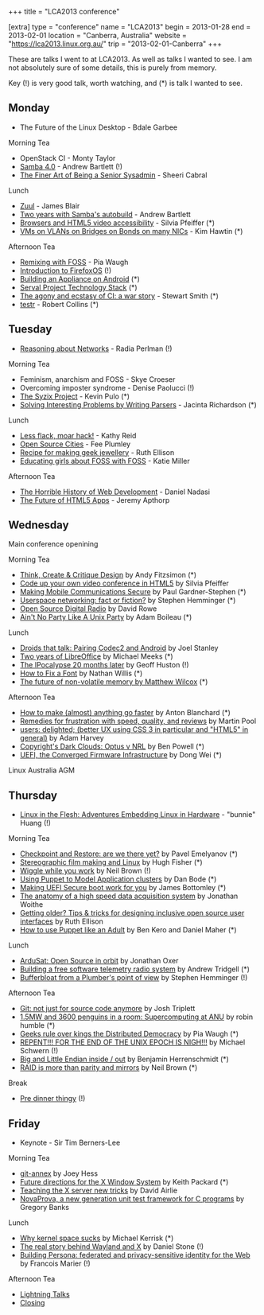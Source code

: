+++
title = "LCA2013 conference"

[extra]
type = "conference"
name = "LCA2013"
begin = 2013-01-28
end = 2013-02-01
location = "Canberra, Australia"
website = "https://lca2013.linux.org.au/"
trip = "2013-02-01-Canberra"
+++

These are talks I went to at LCA2013. As well as talks I wanted to see. I am not absolutely sure of some details,
this is purely from memory.

Key (!) is very good talk, worth watching, and (\*) is talk I wanted to see.

## Monday

- The Future of the Linux Desktop - Bdale Garbee

Morning Tea

- OpenStack CI - Monty Taylor
- [Samba 4.0](https://mirror.linux.org.au/linux.conf.au/2013/ogv/Samba_4.0.ogv) - Andrew Bartlett (!)
- [The Finer Art of Being a Senior Sysadmin](https://mirror.linux.org.au/linux.conf.au/2013/ogv/The_Finer_Art_of_Being_a_Senior_Sysadmin.ogv) - Sheeri Cabral

Lunch

- [Zuul](https://mirror.linux.org.au/linux.conf.au/2013/ogv/Zuul.ogv) - James Blair
- [Two years with Samba's autobuild](https://mirror.linux.org.au/linux.conf.au/2013/ogv/Two_years_with_Sambas_autobuild.ogv) - Andrew Bartlett
- [Browsers and HTML5 video accessibility](https://mirror.linux.org.au/linux.conf.au/2013/ogv/Browsers_and_HTML5_video_accessibility.ogv) - Silvia Pfeiffer (\*)
- [VMs on VLANs on Bridges on Bonds on many NICs](https://mirror.linux.org.au/linux.conf.au/2013/ogv/vms-vlans-bridges-bonds-many-nics.ogv) - Kim Hawtin (\*)

Afternoon Tea

- [Remixing with FOSS](https://mirror.linux.org.au/linux.conf.au/2013/ogv/Remixing_with_FOSS.ogv) - Pia Waugh
- [Introduction to FirefoxOS](https://mirror.linux.org.au/linux.conf.au/2013/ogv/Introduction_to_FirefoxOS.ogv) (!)
- [Building an Appliance on Android](https://mirror.linux.org.au/linux.conf.au/2013/ogv/Building_an_Appliance_on_Android.ogv) (\*)
- [Serval Project Technology Stack](https://mirror.linux.org.au/linux.conf.au/2013/ogv/Serval_Project_Technology_Stack.ogv) (\*)
- [The agony and ecstasy of CI: a war story](https://mirror.linux.org.au/linux.conf.au/2013/ogv/The_agony_and_ecstasy_of_CI_a_war_story.ogv) - Stewart Smith (\*)
- [testr](https://mirror.linux.org.au/linux.conf.au/2013/ogv/testr.ogv) - Robert Collins (\*)

## Tuesday

- [Reasoning about Networks](https://mirror.linux.org.au/linux.conf.au/2013/ogv/Keynote_Radia_Perlman.ogv) - Radia Perlman (!)

Morning Tea

- Feminism, anarchism and FOSS - Skye Croeser
- Overcoming imposter syndrome - Denise Paolucci (!)
- [The Syzix Project](https://mirror.linux.org.au/linux.conf.au/2013/ogv/The_Syzix_Project.ogv) - Kevin Pulo (\*)
- [Solving Interesting Problems by Writing Parsers](https://mirror.linux.org.au/linux.conf.au/2013/ogv/Solving_Interesting_Problems_by_Writing_Parsers.ogv) - Jacinta Richardson (\*)

Lunch

- [Less flack, moar hack!](https://mirror.linux.org.au/linux.conf.au/2013/ogv/Less_flack_moar_hack_audio_problems.ogv) - Kathy Reid
- [Open Source Cities](https://mirror.linux.org.au/linux.conf.au/2013/ogv/Open_Source_Cities.ogv) - Fee Plumley
- [Recipe for making geek jewellery](https://mirror.linux.org.au/linux.conf.au/2013/ogv/Recipe_for_making_geek_jewellery.ogv) - Ruth Ellison
- [Educating girls about FOSS with FOSS](https://mirror.linux.org.au/linux.conf.au/2013/ogv/Educating_girls_about_FOSS_with_FOSS.ogv) - Katie Miller

Afternoon Tea

- [The Horrible History of Web Development](https://mirror.linux.org.au/linux.conf.au/2013/ogv/The_Horrible_History_of_Web_Development.ogv) - Daniel Nadasi
- [The Future of HTML5 Apps](https://mirror.linux.org.au/linux.conf.au/2013/ogv/The_Future_of_HTML5_Apps.ogv) - Jeremy Apthorp

## Wednesday

Main conference openining

Morning Tea

- [Think, Create & Critique Design](https://mirror.linux.org.au/linux.conf.au/2013/ogv/Think_Create_Critique_Design.ogv) by Andy Fitzsimon (\*)
- [Code up your own video conference in HTML5](https://mirror.linux.org.au/linux.conf.au/2013/ogv/Code_up_your_own_video_conference_in_HTML5.ogv) by Silvia Pfeiffer
- [Making Mobile Communications Secure](https://mirror.linux.org.au/linux.conf.au/2013/ogv/Making_Mobile_Communications_Secure.ogv) by Paul Gardner-Stephen (\*)
- [Userspace networking: fact or fiction?](https://mirror.linux.org.au/linux.conf.au/2013/ogv/Userspace_networking_fact_or_fiction.ogv) by Stephen Hemminger (\*)
- [Open Source Digital Radio](https://mirror.linux.org.au/linux.conf.au/2013/ogv/Open_Source_Digital_Radio.ogv) by David Rowe
- [Ain't No Party Like A Unix Party](https://mirror.linux.org.au/linux.conf.au/2013/ogv/Aint_No_Party_Like_A_Unix_Party.ogv) by Adam Boileau (\*)

Lunch

- [Droids that talk: Pairing Codec2 and Android](https://mirror.linux.org.au/linux.conf.au/2013/ogv/Droids_that_talk_Pairing_Codec2_and_Android.ogv) by Joel Stanley
- [Two years of LibreOffice](https://mirror.linux.org.au/linux.conf.au/2013/ogv/Two_years_of_LibreOffice.ogv) by Michael Meeks (\*)
- [The IPocalypse 20 months later](https://mirror.linux.org.au/linux.conf.au/2013/ogv/The_IPocalypse_20_months_later.ogv) by Geoff Huston (!)
- [How to Fix a Font](https://mirror.linux.org.au/linux.conf.au/2013/ogv/How_to_Fix_a_Font.ogv) by Nathan Willis (\*)
- [The future of non-volatile memory by Matthew Wilcox](https://mirror.linux.org.au/linux.conf.au/2013/ogv/The_future_of_nonvolatile_memory.ogv) (\*)

Afternoon Tea

- [How to make (almost) anything go faster](https://mirror.linux.org.au/linux.conf.au/2013/ogv/How_to_make_almost_anything_go_faster.ogv) by Anton Blanchard (\*)
- [Remedies for frustration with speed, quality, and reviews](https://mirror.linux.org.au/linux.conf.au/2013/ogv/Remedies_for_frustration_with_speed_quality_and_reviews.ogv) by Martin Pool
- [users: delighted; (better UX using CSS 3 in particular and "HTML5" in general)](https://mirror.linux.org.au/linux.conf.au/2013/ogv/users_delighted_better_UX_using_CSS_3_in_particular_and_HTML5_in_general.ogv) by Adam Harvey
- [Copyright's Dark Clouds: Optus v NRL](https://mirror.linux.org.au/linux.conf.au/2013/ogv/Copyrights_Dark_Clouds_Optus_v_NRL.ogv) by Ben Powell (\*)
- [UEFI, the Converged Firmware Infrastructure](https://mirror.linux.org.au/linux.conf.au/2013/ogv/UEFI_the_Converged_Firmware_Infrastructure.ogv) by Dong Wei (\*)

Linux Australia AGM

## Thursday

- [Linux in the Flesh: Adventures Embedding Linux in Hardware](https://mirror.linux.org.au/linux.conf.au/2013/ogv/Keynote_Andrew_Bunnie_Huang.ogv) - "bunnie" Huang (!)

Morning Tea

- [Checkpoint and Restore: are we there yet?](https://mirror.linux.org.au/linux.conf.au/2013/ogv/Checkpoint_and_Restore_are_we_there_yet.ogv) by Pavel Emelyanov (\*)
- [Stereographic film making and Linux](https://mirror.linux.org.au/linux.conf.au/2013/ogv/Stereographic_film_making_and_Linux.ogv) by Hugh Fisher (\*)
- [Wiggle while you work](https://mirror.linux.org.au/linux.conf.au/2013/ogv/Wiggle_while_you_work.ogv) by Neil Brown (!)
- [Using Puppet to Model Application clusters](https://mirror.linux.org.au/linux.conf.au/2013/ogv/Using_Puppet_to_Model_Application_clusters.ogv) by Dan Bode (\*)
- [Making UEFI Secure boot work for you](https://mirror.linux.org.au/linux.conf.au/2013/ogv/Making_UEFI_Secure_boot_work_for_you.ogv) by James Bottomley (\*)
- [The anatomy of a high speed data acquisition system](https://mirror.linux.org.au/linux.conf.au/2013/ogv/The_anatomy_of_a_high_speed_data_acquisition_system.ogv) by Jonathan Woithe
- [Getting older? Tips & tricks for designing inclusive open source user interfaces](https://mirror.linux.org.au/linux.conf.au/2013/ogv/Getting_older_Tips_tricks_for_designing_inclusive_open_source_user_interfaces.ogv) by Ruth Ellison
- [How to use Puppet like an Adult](https://mirror.linux.org.au/linux.conf.au/2013/ogv/How_to_use_Puppet_like_an_Adult.ogv) by Ben Kero and Daniel Maher (\*)

Lunch

- [ArduSat: Open Source in orbit](https://mirror.linux.org.au/linux.conf.au/2013/ogv/ArduSat_Open_Source_in_orbit.ogv) by Jonathan Oxer
- [Building a free software telemetry radio system](https://mirror.linux.org.au/linux.conf.au/2013/ogv/Building_a_free_software_telemetry_radio_system.ogv) by Andrew Tridgell (\*)
- [Bufferbloat from a Plumber's point of view](https://mirror.linux.org.au/linux.conf.au/2013/ogv/Bufferbloat_from_a_Plumbers_point_of_view.ogv) by Stephen Hemminger (!)

Afternoon Tea

- [Git: not just for source code anymore](https://mirror.linux.org.au/linux.conf.au/2013/ogv/Git_not_just_for_source_code_anymore.ogv) by Josh Triplett
- [1.5MW and 3600 penguins in a room: Supercomputing at ANU](https://mirror.linux.org.au/linux.conf.au/2013/ogv/15MW_and_3600_penguins_in_a_room_Supercomputing_at_ANU.ogv) by robin humble (\*)
- [Geeks rule over kings the Distributed Democracy](https://mirror.linux.org.au/linux.conf.au/2013/ogv/Geeks_rule_over_kings_the_Distributed_Democracy.ogv) by Pia Waugh (\*)
- [REPENT!!! FOR THE END OF THE UNIX EPOCH IS NIGH!!!](https://mirror.linux.org.au/linux.conf.au/2013/ogv/REPENT_FOR_THE_END_OF_THE_UNIX_EPOCH_IS_NIGH.ogv) by Michael Schwern (!)
- [Big and Little Endian inside / out](https://mirror.linux.org.au/linux.conf.au/2013/ogv/Big_and_Little_Endian_inside_out.ogv) by Benjamin Herrenschmidt (\*)
- [RAID is more than parity and mirrors](https://mirror.linux.org.au/linux.conf.au/2013/ogv/RAID_is_more_than_parity_and_mirrors.ogv) by Neil Brown (\*)

Break

- [Pre dinner thingy](https://mirror.linux.org.au/linux.conf.au/2013/ogv/Pre_dinner_thingy_robert_llewellyn_and_simon_hackett.ogv) (!)

## Friday

- Keynote - Sir Tim Berners-Lee

Morning Tea

- [git-annex](https://mirror.linux.org.au/linux.conf.au/2013/ogv/gitannex.ogv) by Joey Hess
- [Future directions for the X Window System](https://mirror.linux.org.au/linux.conf.au/2013/ogv/Future_directions_for_the_X_Window_System.ogv) by Keith Packard (\*)
- [Teaching the X server new tricks](https://mirror.linux.org.au/linux.conf.au/2013/ogv/Teaching_the_X_server_new_tricks.ogv) by David Airlie
- [NovaProva, a new generation unit test framework for C programs](https://mirror.linux.org.au/linux.conf.au/2013/ogv/NovaProva_or_How_I_Did_Six_Impossible_Things_Before_LCA.ogv) by Gregory Banks

Lunch

- [Why kernel space sucks](https://mirror.linux.org.au/linux.conf.au/2013/ogv/Why_kernel_space_sucks.ogv) by Michael Kerrisk (\*)
- [The real story behind Wayland and X](https://mirror.linux.org.au/linux.conf.au/2013/ogv/The_real_story_behind_Wayland_and_X.ogv) by Daniel Stone (!)
- [Building Persona: federated and privacy-sensitive identity for the Web](https://mirror.linux.org.au/linux.conf.au/2013/ogv/Building_Persona_federated_and_privacy-sensitive_identity_for_the_Web.ogv) by Francois Marier (!)

Afternoon Tea

- [Lightning Talks](https://mirror.linux.org.au/linux.conf.au/2013/ogv/Conference_Closing_Lightning_Talks.ogv)
- [Closing](https://mirror.linux.org.au/linux.conf.au/2013/ogv/Conference_Closing.ogv)
